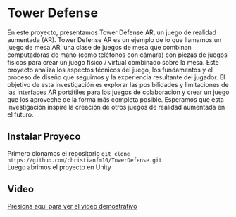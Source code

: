 <h1>Tower Defense</h1>

<p>En este proyecto, presentamos Tower Defense AR, un juego de realidad aumentada (AR). Tower Defense AR es un ejemplo de lo que llamamos un juego de mesa AR, una clase de juegos de mesa que combinan computadoras de mano (como teléfonos con cámara) con piezas de juegos físicos para crear un juego físico / virtual combinado sobre la mesa. Este proyecto analiza los aspectos técnicos del juego, los fundamentos y el proceso de diseño que seguimos y la experiencia resultante del jugador. El objetivo de esta investigación es explorar las posibilidades y limitaciones de las interfaces AR portátiles para los juegos de colaboración y crear un juego que los aproveche de la forma más completa posible. Esperamos que esta investigación inspire la creación de otros juegos de realidad aumentada en el futuro.</p>

<h2>Instalar Proyeco</h2>
Primero clonamos el repositorio
<code>git clone https://github.com/christianfm10/TowerDefense.git</code> <br>
Luego abrimos el proyecto en Unity

<h2> Video </h2>
<a href="https://youtu.be/SIRcgEKVmPc">Presiona aquí para ver el video demostrativo</a>

